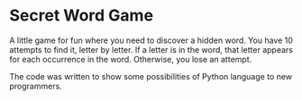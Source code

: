 # Secret Word Game

A little game for fun where you need to discover a hidden word.
You have 10 attempts to find it, letter by letter.
If a letter is in the word, that letter appears for each occurrence in the word.
Otherwise, you lose an attempt.

The code was written to show some possibilities of Python language to new programmers.
